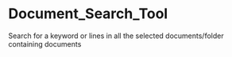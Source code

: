 # Document_Search_Tool
Search for a keyword or lines in all the selected documents/folder containing documents
